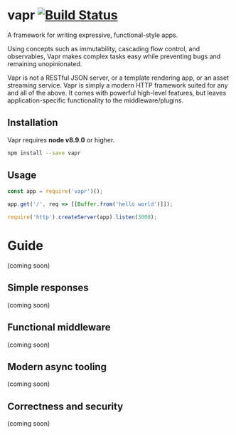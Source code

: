 # vapr [![Build Status](https://travis-ci.org/JoshuaWise/vapr.svg?branch=master)](https://travis-ci.org/JoshuaWise/vapr)
A framework for writing expressive, functional-style apps.

Using concepts such as immutability, cascading flow control, and observables, Vapr makes complex tasks easy while preventing bugs and remaining unopinionated.

Vapr is not a RESTful JSON server, or a template rendering app, or an asset streaming service. Vapr is simply a modern HTTP framework suited for any and all of the above. It comes with powerful high-level features, but leaves application-specific functionality to the middleware/plugins.

## Installation

Vapr requires **node v8.9.0** or higher.

```bash
npm install --save vapr
```

## Usage

```js
const app = require('vapr')();

app.get('/', req => [[Buffer.from('hello world')]]);

require('http').createServer(app).listen(3000);
```

# Guide

(coming soon)

## Simple responses

(coming soon)

## Functional middleware

(coming soon)

## Modern async tooling

(coming soon)

## Correctness and security

(coming soon)
